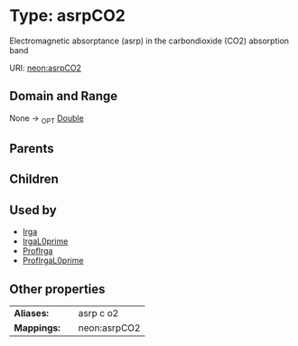 
# Type: asrpCO2


Electromagnetic absorptance (asrp) in the carbondioxide (CO2) absorption band

URI: [neon:asrpCO2](https://data.neonscience.org/asrpCO2)


## Domain and Range

None ->  <sub>OPT</sub> [Double](types/Double.md)

## Parents


## Children


## Used by

 * [Irga](Irga.md)
 * [IrgaL0prime](IrgaL0prime.md)
 * [ProfIrga](ProfIrga.md)
 * [ProfIrgaL0prime](ProfIrgaL0prime.md)

## Other properties

|  |  |  |
| --- | --- | --- |
| **Aliases:** | | asrp c o2 |
| **Mappings:** | | neon:asrpCO2 |

